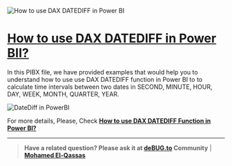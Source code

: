 ![How to use DAX DATEDIFF in Power BI](https://user-images.githubusercontent.com/49816567/160053504-2e12f1dc-9f8b-4f30-acd1-4eb8205f2bf2.png)

# [How to use DAX DATEDIFF in Power BII?](https://devoworx.net/dax-datediff-powerbi/)

In this PIBX file, we have provided examples that would help you to understand how to use use DAX DATEDIFF function in Power BI to to calculate time intervals between two dates in SECOND, MINUTE, HOUR, DAY, WEEK, MONTH, QUARTER, YEAR.


![DateDiff in PowerBI](https://user-images.githubusercontent.com/49816567/160053657-7a330ef7-9f7f-4cdf-ad2e-5ceab8b24ef3.png)



  
For more details, Please, Check **[How to use DAX DATEDIFF Function in Power BI?](https://devoworx.net/dax-datediff-powerbi/)**


--------------
> **Have a related question? Please ask it at [deBUG.to](https://deBUG.to) Community** | **[Mohamed El-Qassas](https://devoworx.com)**
